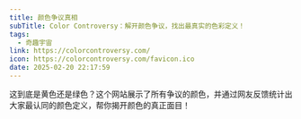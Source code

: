 ```yaml
---
title: 颜色争议真相
subTitle: Color Controversy：解开颜色争议，找出最真实的色彩定义！
tags:
  - 奇趣宇宙
link: https://colorcontroversy.com/
icon: https://colorcontroversy.com/favicon.ico
date: 2025-02-20 22:17:59
---
```


这到底是黄色还是绿色？这个网站展示了所有争议的颜色，并通过网友反馈统计出大家最认同的颜色定义，帮你揭开颜色的真正面目！